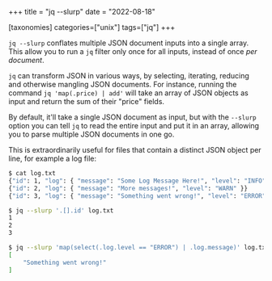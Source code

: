 +++
title = "jq --slurp"
date = "2022-08-18"

[taxonomies]
categories=["unix"]
tags=["jq"]
+++

`jq --slurp` conflates multiple JSON document inputs into a single array. This allow you to run a `jq` filter only once
for all inputs, instead of once _per document_.

<!-- more -->

`jq` can transform JSON in various ways, by selecting, iterating, reducing and otherwise mangling JSON documents. For
instance, running the command `jq 'map(.price) | add'` will take an array of JSON objects as input and return the sum of
their "price" fields.

By default, it'll take a single JSON document as input, but with the `--slurp` option you can tell `jq` to read the
entire input and put it in an array, allowing you to parse multiple JSON documents in one go.

This is extraordinarily useful for files that contain a distinct JSON object per line, for example a log file:

```sh
$ cat log.txt
{"id": 1, "log": { "message": "Some Log Message Here!", "level": "INFO" }}
{"id": 2, "log": { "message": "More messages!", "level": "WARN" }}
{"id": 3, "log": { "message": "Something went wrong!", "level": "ERROR" }}

$ jq --slurp '.[].id' log.txt
1
2
3

$ jq --slurp 'map(select(.log.level == "ERROR") | .log.message)' log.txt
[
    "Something went wrong!"
]
```
